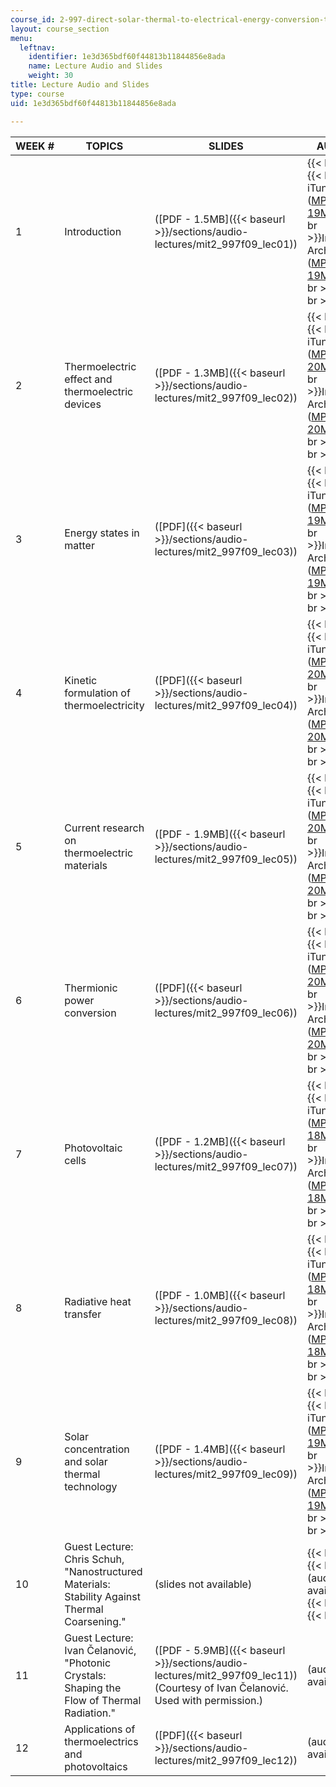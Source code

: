 ```yaml
---
course_id: 2-997-direct-solar-thermal-to-electrical-energy-conversion-technologies-fall-2009
layout: course_section
menu:
  leftnav:
    identifier: 1e3d365bdf60f44813b11844856e8ada
    name: Lecture Audio and Slides
    weight: 30
title: Lecture Audio and Slides
type: course
uid: 1e3d365bdf60f44813b11844856e8ada

---
```


| WEEK # | TOPICS | SLIDES | AUDIO |
| --- | --- | --- | --- |
| 1 | Introduction | ([PDF - 1.5MB]({{< baseurl >}}/sections/audio-lectures/mit2_997f09_lec01)) |  {{< br >}}{{< br >}} iTunes U ([MP3 - 19MB](http://itunes.apple.com/us/podcast/lecture-1-introduction/id391500439?i=87015497))  {{< br >}}Internet Archive ([MP3 - 19MB](http://www.archive.org/download/MIT2.997F09/MIT2_997F09_lec01.mp3)) {{< br >}}{{< br >}}  |
| 2 | Thermoelectric effect and thermoelectric devices | ([PDF - 1.3MB]({{< baseurl >}}/sections/audio-lectures/mit2_997f09_lec02)) |  {{< br >}}{{< br >}} iTunes U ([MP3 - 20MB](http://itunes.apple.com/us/podcast/lecture-2-thermoelectric-effect/id391500439?i=87015494))  {{< br >}}Internet Archive ([MP3 - 20MB](http://www.archive.org/download/MIT2.997F09/MIT2_997F09_lec02.mp3)) {{< br >}}{{< br >}}  |
| 3 | Energy states in matter | ([PDF]({{< baseurl >}}/sections/audio-lectures/mit2_997f09_lec03)) |  {{< br >}}{{< br >}} iTunes U ([MP3 - 19MB](http://itunes.apple.com/us/podcast/lecture-3-energy-states-in/id391500439?i=87015499))  {{< br >}}Internet Archive ([MP3 - 19MB](http://www.archive.org/download/MIT2.997F09/MIT2_997F09_lec03.mp3)) {{< br >}}{{< br >}}  |
| 4 | Kinetic formulation of thermoelectricity | ([PDF]({{< baseurl >}}/sections/audio-lectures/mit2_997f09_lec04)) |  {{< br >}}{{< br >}} iTunes U ([MP3 - 20MB](http://itunes.apple.com/us/podcast/lecture-4-kinetic-formulation/id391500439?i=87015492))  {{< br >}}Internet Archive ([MP3 - 20MB](http://www.archive.org/download/MIT2.997F09/MIT2_997F09_lec04.mp3)) {{< br >}}{{< br >}}  |
| 5 | Current research on thermoelectric materials | ([PDF - 1.9MB]({{< baseurl >}}/sections/audio-lectures/mit2_997f09_lec05)) |  {{< br >}}{{< br >}} iTunes U ([MP3 - 20MB](http://itunes.apple.com/us/podcast/lecture-5-current-research/id391500439?i=87015493))  {{< br >}}Internet Archive ([MP3 - 20MB](http://www.archive.org/download/MIT2.997F09/MIT2_997F09_lec05.mp3)) {{< br >}}{{< br >}}  |
| 6 | Thermionic power conversion | ([PDF]({{< baseurl >}}/sections/audio-lectures/mit2_997f09_lec06)) |  {{< br >}}{{< br >}} iTunes U ([MP3 - 20MB](http://itunes.apple.com/us/podcast/lecture-6-thermionic-power/id391500439?i=87015500))  {{< br >}}Internet Archive ([MP3 - 20MB](http://www.archive.org/download/MIT2.997F09/MIT2_997F09_lec06.mp3)) {{< br >}}{{< br >}}  |
| 7 | Photovoltaic cells | ([PDF - 1.2MB]({{< baseurl >}}/sections/audio-lectures/mit2_997f09_lec07)) |  {{< br >}}{{< br >}} iTunes U ([MP3 - 18MB](http://itunes.apple.com/us/podcast/lecture-7-photovoltaic-cells/id391500439?i=87015498))  {{< br >}}Internet Archive ([MP3 - 18MB](http://www.archive.org/download/MIT2.997F09/MIT2_997F09_lec07.mp3)) {{< br >}}{{< br >}}  |
| 8 | Radiative heat transfer | ([PDF - 1.0MB]({{< baseurl >}}/sections/audio-lectures/mit2_997f09_lec08)) |  {{< br >}}{{< br >}} iTunes U ([MP3 - 18MB](http://itunes.apple.com/us/podcast/lecture-8-radiative-heat-transfer/id391500439?i=87015496))  {{< br >}}Internet Archive ([MP3 - 18MB](http://www.archive.org/download/MIT2.997F09/MIT2_997F09_lec08.mp3)) {{< br >}}{{< br >}}  |
| 9 | Solar concentration and solar thermal technology | ([PDF - 1.4MB]({{< baseurl >}}/sections/audio-lectures/mit2_997f09_lec09)) |  {{< br >}}{{< br >}} iTunes U ([MP3 - 19MB](http://itunes.apple.com/us/podcast/lecture-9-solar-concentration/id391500439?i=87015495))  {{< br >}}Internet Archive ([MP3 - 19MB](http://www.archive.org/download/MIT2.997F09/MIT2_997F09_lec09.mp3)) {{< br >}}{{< br >}}  |
| 10 | Guest Lecture: Chris Schuh, "Nanostructured Materials: Stability Against Thermal Coarsening." | (slides not available) |  {{< br >}}{{< br >}} (audio not available) {{< br >}}{{< br >}}  |
| 11 | Guest Lecture: Ivan Čelanović, "Photonic Crystals: Shaping the Flow of Thermal Radiation." | ([PDF - 5.9MB]({{< baseurl >}}/sections/audio-lectures/mit2_997f09_lec11)) (Courtesy of Ivan Čelanović. Used with permission.) | (audio not available) |
| 12 | Applications of thermoelectrics and photovoltaics | ([PDF]({{< baseurl >}}/sections/audio-lectures/mit2_997f09_lec12)) | (audio not available)